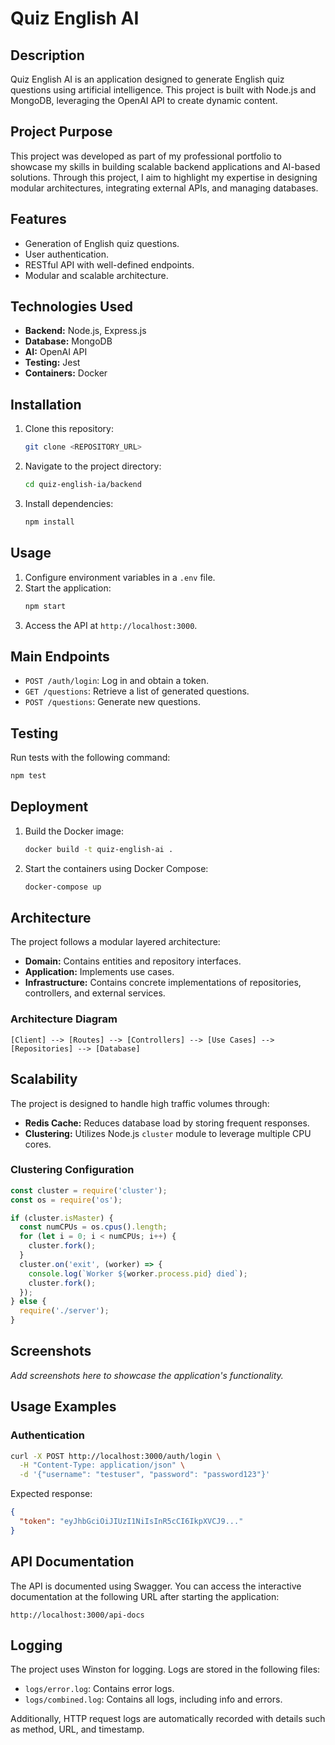 # Quiz English AI

## Description

Quiz English AI is an application designed to generate English quiz questions using artificial intelligence. This project is built with Node.js and MongoDB, leveraging the OpenAI API to create dynamic content.

## Project Purpose

This project was developed as part of my professional portfolio to showcase my skills in building scalable backend applications and AI-based solutions. Through this project, I aim to highlight my expertise in designing modular architectures, integrating external APIs, and managing databases.

## Features

- Generation of English quiz questions.
- User authentication.
- RESTful API with well-defined endpoints.
- Modular and scalable architecture.

## Technologies Used

- **Backend:** Node.js, Express.js
- **Database:** MongoDB
- **AI:** OpenAI API
- **Testing:** Jest
- **Containers:** Docker

## Installation

1. Clone this repository:
   ```bash
   git clone <REPOSITORY_URL>
   ```
2. Navigate to the project directory:
   ```bash
   cd quiz-english-ia/backend
   ```
3. Install dependencies:
   ```bash
   npm install
   ```

## Usage

1. Configure environment variables in a `.env` file.
2. Start the application:
   ```bash
   npm start
   ```
3. Access the API at `http://localhost:3000`.

## Main Endpoints

- `POST /auth/login`: Log in and obtain a token.
- `GET /questions`: Retrieve a list of generated questions.
- `POST /questions`: Generate new questions.

## Testing

Run tests with the following command:

```bash
npm test
```

## Deployment

1. Build the Docker image:
   ```bash
   docker build -t quiz-english-ai .
   ```
2. Start the containers using Docker Compose:
   ```bash
   docker-compose up
   ```

## Architecture

The project follows a modular layered architecture:

- **Domain:** Contains entities and repository interfaces.
- **Application:** Implements use cases.
- **Infrastructure:** Contains concrete implementations of repositories, controllers, and external services.

### Architecture Diagram

```plaintext
[Client] --> [Routes] --> [Controllers] --> [Use Cases] --> [Repositories] --> [Database]
```

## Scalability

The project is designed to handle high traffic volumes through:

- **Redis Cache:** Reduces database load by storing frequent responses.
- **Clustering:** Utilizes Node.js `cluster` module to leverage multiple CPU cores.

### Clustering Configuration

```javascript
const cluster = require('cluster');
const os = require('os');

if (cluster.isMaster) {
  const numCPUs = os.cpus().length;
  for (let i = 0; i < numCPUs; i++) {
    cluster.fork();
  }
  cluster.on('exit', (worker) => {
    console.log(`Worker ${worker.process.pid} died`);
    cluster.fork();
  });
} else {
  require('./server');
}
```

## Screenshots

_Add screenshots here to showcase the application's functionality._

## Usage Examples

### Authentication

```bash
curl -X POST http://localhost:3000/auth/login \
  -H "Content-Type: application/json" \
  -d '{"username": "testuser", "password": "password123"}'
```

Expected response:

```json
{
  "token": "eyJhbGciOiJIUzI1NiIsInR5cCI6IkpXVCJ9..."
}
```

## API Documentation

The API is documented using Swagger. You can access the interactive documentation at the following URL after starting the application:

```
http://localhost:3000/api-docs
```

## Logging

The project uses Winston for logging. Logs are stored in the following files:

- `logs/error.log`: Contains error logs.
- `logs/combined.log`: Contains all logs, including info and errors.

Additionally, HTTP request logs are automatically recorded with details such as method, URL, and timestamp.
